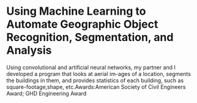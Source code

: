 # Using Machine Learning to Automate Geographic Object Recognition, Segmentation, and Analysis

Using convolutional and artificial neural networks, my partner and I developed a program that looks at aerial im-ages of a location, segments the buildings in them, and provides statistics of each building, such as square-footage,shape, etc.Awards:American Society of Civil Engineers Award; GHD Engineering Award
